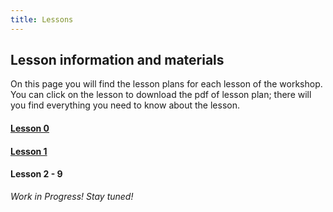 ```yaml
---
title: Lessons
---
```


## Lesson information and materials
On this page you will find the lesson plans for each lesson of the workshop.
You can click on the lesson to download the pdf of lesson plan; there will you
find everything you need to know about the lesson.

#### [Lesson 0](https://www.computing-workshop.com/lessons/pdfs/lp-0.pdf)

#### [Lesson 1](https://www.computing-workshop.com/lessons/pdfs/lp-1.pdf)

#### Lesson 2 - 9
*Work in Progress! Stay tuned!*

<!---
Lesson descriptions rough draft

   **Computers:**

1. Taking part a computer, each components purpose
2. What happens when you turn your computer on?
3. Building the heirarchy: fundamental differences between OSs
4. Defining the boundry between OS and applications
5. What is a program?
6. How does downloading a file work? How do browserse work? 
7. How to manage your projects
8. Exploring the online community

   **Haskell:**

1. Basic calculations, getting familiar with Prelude
2. Basic types and values: Char, Int, Lists, Tuples, Maybe - Constructors
3. Types, type classes, kind
4. Functions: make your own functions
5. Functions: partial application, functions as values, modules
6. Functor, applicative, monad
7. Monads and the do block
8. review, problems, abstraction

   **Web dev:**

1. Breif history of web development
2. HTML, an introduction
3. CSS, an introduction
4. Combining the two and Java
5. Hakyll
6. What makes a beautiful website? 
7. Applying differnet website styles
8. Website work
--->
